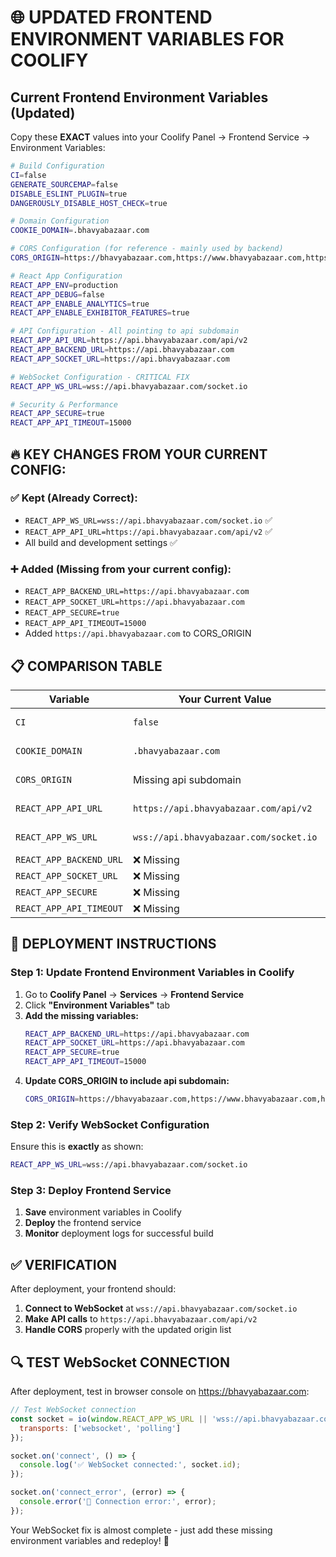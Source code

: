 # 🌐 UPDATED FRONTEND ENVIRONMENT VARIABLES FOR COOLIFY

## Current Frontend Environment Variables (Updated)

Copy these **EXACT** values into your Coolify Panel → Frontend Service → Environment Variables:

```bash
# Build Configuration
CI=false
GENERATE_SOURCEMAP=false
DISABLE_ESLINT_PLUGIN=true
DANGEROUSLY_DISABLE_HOST_CHECK=true

# Domain Configuration
COOKIE_DOMAIN=.bhavyabazaar.com

# CORS Configuration (for reference - mainly used by backend)
CORS_ORIGIN=https://bhavyabazaar.com,https://www.bhavyabazaar.com,https://api.bhavyabazaar.com,http://localhost:3000,http://localhost:3001

# React App Configuration
REACT_APP_ENV=production
REACT_APP_DEBUG=false
REACT_APP_ENABLE_ANALYTICS=true
REACT_APP_ENABLE_EXHIBITOR_FEATURES=true

# API Configuration - All pointing to api subdomain
REACT_APP_API_URL=https://api.bhavyabazaar.com/api/v2
REACT_APP_BACKEND_URL=https://api.bhavyabazaar.com
REACT_APP_SOCKET_URL=https://api.bhavyabazaar.com

# WebSocket Configuration - CRITICAL FIX
REACT_APP_WS_URL=wss://api.bhavyabazaar.com/socket.io

# Security & Performance
REACT_APP_SECURE=true
REACT_APP_API_TIMEOUT=15000
```

## 🔥 KEY CHANGES FROM YOUR CURRENT CONFIG:

### ✅ Kept (Already Correct):
- `REACT_APP_WS_URL=wss://api.bhavyabazaar.com/socket.io` ✅ 
- `REACT_APP_API_URL=https://api.bhavyabazaar.com/api/v2` ✅
- All build and development settings ✅

### ➕ Added (Missing from your current config):
- `REACT_APP_BACKEND_URL=https://api.bhavyabazaar.com`
- `REACT_APP_SOCKET_URL=https://api.bhavyabazaar.com` 
- `REACT_APP_SECURE=true`
- `REACT_APP_API_TIMEOUT=15000`
- Added `https://api.bhavyabazaar.com` to CORS_ORIGIN

## 📋 COMPARISON TABLE

| Variable | Your Current Value | Updated Value | Status |
|----------|-------------------|---------------|--------|
| `CI` | `false` | `false` | ✅ Keep |
| `COOKIE_DOMAIN` | `.bhavyabazaar.com` | `.bhavyabazaar.com` | ✅ Keep |
| `CORS_ORIGIN` | Missing api subdomain | Added `https://api.bhavyabazaar.com` | ➕ Update |
| `REACT_APP_API_URL` | `https://api.bhavyabazaar.com/api/v2` | `https://api.bhavyabazaar.com/api/v2` | ✅ Keep |
| `REACT_APP_WS_URL` | `wss://api.bhavyabazaar.com/socket.io` | `wss://api.bhavyabazaar.com/socket.io` | ✅ Keep |
| `REACT_APP_BACKEND_URL` | ❌ Missing | `https://api.bhavyabazaar.com` | ➕ Add |
| `REACT_APP_SOCKET_URL` | ❌ Missing | `https://api.bhavyabazaar.com` | ➕ Add |
| `REACT_APP_SECURE` | ❌ Missing | `true` | ➕ Add |
| `REACT_APP_API_TIMEOUT` | ❌ Missing | `15000` | ➕ Add |

## 🚀 DEPLOYMENT INSTRUCTIONS

### Step 1: Update Frontend Environment Variables in Coolify
1. Go to **Coolify Panel** → **Services** → **Frontend Service**
2. Click **"Environment Variables"** tab
3. **Add the missing variables:**
   ```bash
   REACT_APP_BACKEND_URL=https://api.bhavyabazaar.com
   REACT_APP_SOCKET_URL=https://api.bhavyabazaar.com
   REACT_APP_SECURE=true
   REACT_APP_API_TIMEOUT=15000
   ```
4. **Update CORS_ORIGIN to include api subdomain:**
   ```bash
   CORS_ORIGIN=https://bhavyabazaar.com,https://www.bhavyabazaar.com,https://api.bhavyabazaar.com,http://localhost:3000,http://localhost:3001
   ```

### Step 2: Verify WebSocket Configuration
Ensure this is **exactly** as shown:
```bash
REACT_APP_WS_URL=wss://api.bhavyabazaar.com/socket.io
```

### Step 3: Deploy Frontend Service
1. **Save** environment variables in Coolify
2. **Deploy** the frontend service
3. **Monitor** deployment logs for successful build

## ✅ VERIFICATION

After deployment, your frontend should:
1. **Connect to WebSocket** at `wss://api.bhavyabazaar.com/socket.io`
2. **Make API calls** to `https://api.bhavyabazaar.com/api/v2`
3. **Handle CORS** properly with the updated origin list

## 🔍 TEST WebSocket CONNECTION

After deployment, test in browser console on https://bhavyabazaar.com:

```javascript
// Test WebSocket connection
const socket = io(window.REACT_APP_WS_URL || 'wss://api.bhavyabazaar.com/socket.io', {
  transports: ['websocket', 'polling']
});

socket.on('connect', () => {
  console.log('✅ WebSocket connected:', socket.id);
});

socket.on('connect_error', (error) => {
  console.error('🚨 Connection error:', error);
});
```

Your WebSocket fix is almost complete - just add these missing environment variables and redeploy! 🚀
